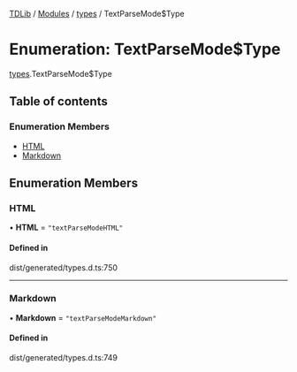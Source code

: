 [TDLib](../README.md) / [Modules](../modules.md) / [types](../modules/types.md) / TextParseMode$Type

# Enumeration: TextParseMode$Type

[types](../modules/types.md).TextParseMode$Type

## Table of contents

### Enumeration Members

- [HTML](types.TextParseMode_Type.md#html)
- [Markdown](types.TextParseMode_Type.md#markdown)

## Enumeration Members

### HTML

• **HTML** = ``"textParseModeHTML"``

#### Defined in

dist/generated/types.d.ts:750

___

### Markdown

• **Markdown** = ``"textParseModeMarkdown"``

#### Defined in

dist/generated/types.d.ts:749
